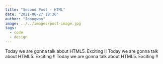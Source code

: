 ```yaml
---
title: "Second Post - HTML"
date: "2021-06-27 18:36"
author: "Joongwon"
image: ../../images/post-image.jpg
tags:
  - code
  - design
---
```


Today we are gonna talk about HTML5. Exciting !!
Today we are gonna talk about HTML5. Exciting !!
Today we are gonna talk about HTML5. Exciting !!
